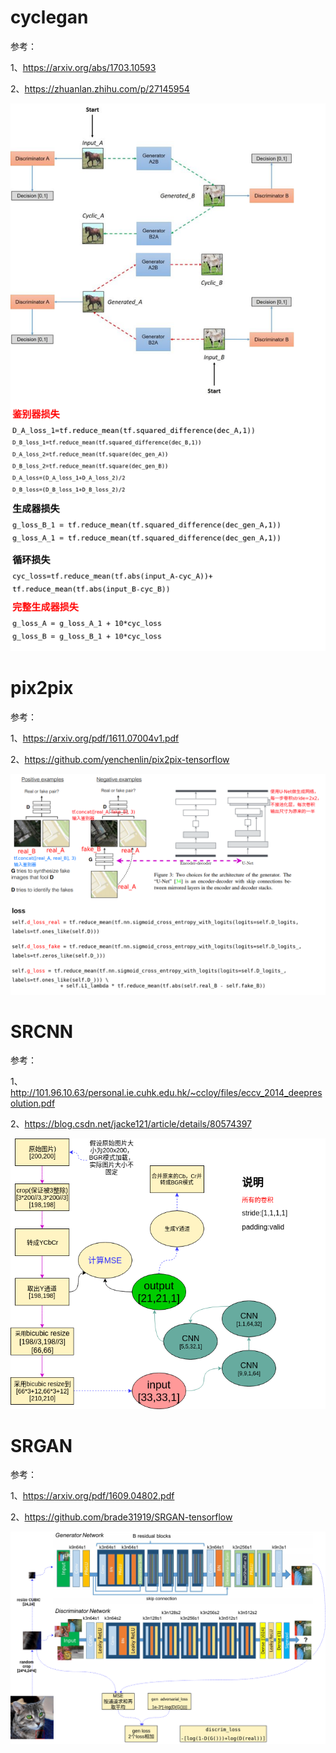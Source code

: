 # cyclegan
参考：

1、https://arxiv.org/abs/1703.10593

2、https://zhuanlan.zhihu.com/p/27145954

![](./cyclegan.png)

# pix2pix
参考：

1、https://arxiv.org/pdf/1611.07004v1.pdf

2、https://github.com/yenchenlin/pix2pix-tensorflow

![](./pix2pix.png)

# SRCNN
参考：

1、http://101.96.10.63/personal.ie.cuhk.edu.hk/~ccloy/files/eccv_2014_deepresolution.pdf

2、https://blog.csdn.net/jacke121/article/details/80574397

![](./SRCNN.png)

# SRGAN
参考：

1、https://arxiv.org/pdf/1609.04802.pdf

2、https://github.com/brade31919/SRGAN-tensorflow

![](./SRGAN.png)
